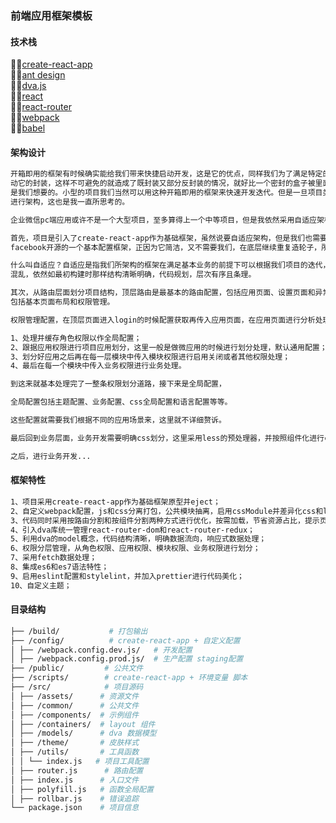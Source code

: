 ### 前端应用框架模板

#### 技术栈
👍🏻[create-react-app](https://github.com/facebookincubator/create-react-app)         
👍🏻[ant design](https://ant.design/index-cn)       
👍🏻[dva.js](https://github.com/dvajs/dva)     
👍🏻[react](https://facebook.github.io/react/)     
👍🏻[react-router](https://github.com/ReactTraining/react-router)      
👍🏻[webpack](https://webpack.js.org/concepts/)      
👍🏻[babel](https://babeljs.io/)     

#### 架构设计

```bash
开箱即用的框架有时候确实能给我们带来快捷启动开发，这是它的优点，同样我们为了满足特定的需求也需要不停的去改变他的配置，甚至去改
动它的封装，这样不可避免的就造成了既封装又部分反封装的情况，就好比一个密封的盒子被里面的东西撑得变形，甚至破洞再打补丁，这并不
是我们想要的。小型的项目我们当然可以用这种开箱即用的框架来快速开发迭代。但是一旦项目类型偏大，我们就需求自己根据项目发展需要来
进行架构，这也是我一直所思考的。

企业微信pc端应用或许不是一个大型项目，至多算得上一个中等项目，但是我依然采用自适应架构来规划我们的项目。

首先，项目是引入了create-react-app作为基础框架，虽然说要自适应架构，但是我们也需要尽量节省开发时间，create-react-app是
facebook开源的一个基本配置框架，正因为它简洁，又不需要我们，在底层继续重复造轮子，所以能满足我们的需要。

什么叫自适应？自适应是指我们所架构的框架在满足基本业务的前提下可以根据我们项目的迭代，从各个层面进行扩展，并且不会造成代码
混乱，依然如最初构建时那样结构清晰明确，代码规划，层次有序且条理。

其次，从路由层面划分项目结构，顶层路由是最基本的路由配置，包括应用页面、设置页面和异常显示，应用页面里面增加子级路由配置，
包括基本页面布局和权限管理。

权限管理配置，在顶层页面进入login的时候配置获取再传入应用页面，在应用页面进行分析处理：

1、处理并缓存角色权限以作全局配置；
2、跟据应用权限进行项目应用划分，这里一般是做微应用的时候进行划分处理，默认通用配置；
3、划分好应用之后再在每一层模块中传入模块权限进行启用关闭或者其他权限处理；
4、最后在每一个模块中传入业务权限进行业务处理。

到这来就基本处理完了一整条权限划分道路，接下来是全局配置，

全局配置包括主题配置、业务配置、css全局配置和语言配置等等。

这些配置就需要我们根据不同的应用场景来，这里就不详细赘诉。

最后回到业务层面，业务开发需要明确css划分，这里采用less的预处理器，并按照组件化进行css引用。

之后，进行业务开发...
```


#### 框架特性

```bash
1、项目采用create-react-app作为基础框架原型并eject；
2、自定义webpack配置，js和css分离打包，公共模块抽离，启用cssModule并差异化css和less；
3、代码同时采用按路由分割和按组件分割两种方式进行优化，按需加载，节省资源占比，提示页面渲染速度；
4、引入dva库统一管理react-router-dom和react-router-redux；
5、利用dva的model概念，代码结构清晰，明确数据流向，响应式数据处理；
6、权限分层管理，从角色权限、应用权限、模块权限、业务权限进行划分；
7、采用fetch数据处理；
8、集成es6和es7语法特性；
9、启用eslint配置和stylelint，并加入prettier进行代码美化；
10、自定义主题；
```

#### 目录结构

```bash
├── /build/           # 打包输出
├── /config/          # create-react-app + 自定义配置
│ ├── /webpack.config.dev.js/   # 开发配置
│ ├── /webpack.config.prod.js/  # 生产配置 staging配置
├── /public/         # 公共文件
├── /scripts/        # create-react-app + 环境变量 脚本
├── /src/            # 项目源码
│ ├── /assets/      # 资源文件
│ ├── /common/      # 公共文件
│ ├── /components/  # 示例组件
│ ├── /containers/  # layout 组件
│ ├── /models/      # dva 数据模型
│ ├── /theme/       # 皮肤样式
│ ├── /utils/       # 工具函数
│ │ └── index.js   # 项目工具配置
│ ├── router.js      # 路由配置
│ ├── index.js      # 入口文件
│ ├── polyfill.js   # 函数全局配置
│ ├── rollbar.js    # 错误追踪
└── package.json    # 项目信息
```
